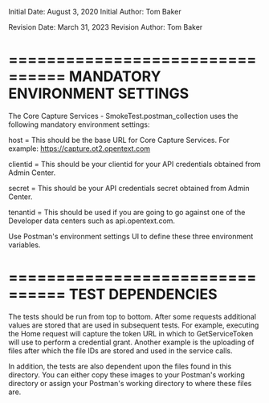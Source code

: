 Initial Date: August 3, 2020
Initial Author: Tom Baker

Revision Date: March 31, 2023
Revision Author: Tom Baker

================================
MANDATORY ENVIRONMENT SETTINGS
================================
The Core Capture Services - SmokeTest.postman_collection uses the following mandatory environment settings:

host = This should be the base URL for Core Capture Services. For example: https://capture.ot2.opentext.com

clientid = This should be your clientid for your API credentials obtained from Admin Center.

secret = This should be your API credentials secret obtained from Admin Center.

tenantid = This should be used if you are going to go against one of the Developer data centers such as api.opentext.com.

Use Postman's environment settings UI to define these three environment variables.

================================
TEST DEPENDENCIES
================================
The tests should be run from top to bottom. After some requests additional values are stored that are used in subsequent tests. For example, executing the Home request will capture the token URL in which to GetServiceToken will use to perform a credential grant. Another example is the uploading of files after which the file IDs are stored and used in the service calls.

In addition, the tests are also dependent upon the files found in this directory. You can either copy these images to your Postman's working directory or assign your Postman's working directory to where these files are.

